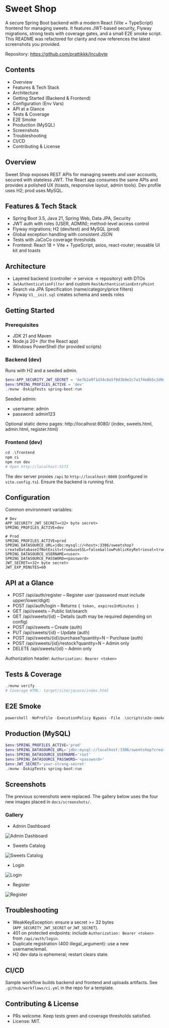 # Sweet Shop

A secure Spring Boot backend with a modern React (Vite + TypeScript) frontend for managing sweets. It features JWT-based security, Flyway migrations, strong tests with coverage gates, and a small E2E smoke script. This README was refactored for clarity and now references the latest screenshots you provided.

Repository: https://github.com/prattikkk/Incubyte

## Contents
- Overview
- Features & Tech Stack
- Architecture
- Getting Started (Backend & Frontend)
- Configuration (Env Vars)
- API at a Glance
- Tests & Coverage
- E2E Smoke
- Production (MySQL)
- Screenshots
- Troubleshooting
- CI/CD
- Contributing & License

## Overview
Sweet Shop exposes REST APIs for managing sweets and user accounts, secured with stateless JWT. The React app consumes the same APIs and provides a polished UX (toasts, responsive layout, admin tools). Dev profile uses H2; prod uses MySQL.

## Features & Tech Stack
- Spring Boot 3.5, Java 21, Spring Web, Data JPA, Security
- JWT auth with roles (USER, ADMIN); method-level access control
- Flyway migrations; H2 (dev/test) and MySQL (prod)
- Global exception handling with consistent JSON
- Tests with JaCoCo coverage thresholds
- Frontend: React 18 + Vite + TypeScript, axios, react-router; reusable UI kit and toasts

## Architecture
- Layered backend (controller → service → repository) with DTOs
- `JwtAuthenticationFilter` and custom `RestAuthenticationEntryPoint`
- Search via JPA Specification (name/category/price filters)
- Flyway `V1__init.sql` creates schema and seeds roles

## Getting Started

### Prerequisites
- JDK 21 and Maven
- Node.js 20+ (for the React app)
- Windows PowerShell (for provided scripts)

### Backend (dev)
Runs with H2 and a seeded admin.

```powershell
$env:APP_SECURITY_JWT_SECRET = '6e7b2a9f1d34c8a5f0d3b9e2c7a1f4e8b5c2d9a0e3f6c1b2a4d7e8f9c0b1a2ff'
$env:SPRING_PROFILES_ACTIVE = 'dev'
./mvnw -DskipTests spring-boot:run
```

Seeded admin:
- username: admin
- password: admin123

Optional static demo pages: http://localhost:8080/ (index, sweets.html, admin.html, register.html)

### Frontend (dev)

```powershell
cd .\frontend
npm ci
npm run dev
# Open http://localhost:5173
```

The dev server proxies `/api` to `http://localhost:8080` (configured in `vite.config.ts`). Ensure the backend is running first.

## Configuration
Common environment variables:

```text
# Dev
APP_SECURITY_JWT_SECRET=<32+ byte secret>
SPRING_PROFILES_ACTIVE=dev

# Prod
SPRING_PROFILES_ACTIVE=prod
SPRING_DATASOURCE_URL=jdbc:mysql://<host>:3306/sweetshop?createDatabaseIfNotExist=true&useSSL=false&allowPublicKeyRetrieval=true&serverTimezone=UTC
SPRING_DATASOURCE_USERNAME=<user>
SPRING_DATASOURCE_PASSWORD=<password>
JWT_SECRET=<32+ byte secret>
JWT_EXP_MINUTES=60
```

## API at a Glance
- POST /api/auth/register – Register user (password must include upper/lower/digit)
- POST /api/auth/login – Returns `{ token, expiresInMinutes }`
- GET /api/sweets – Public list/search
- GET /api/sweets/{id} – Details (auth may be required depending on config)
- POST /api/sweets – Create (auth)
- PUT /api/sweets/{id} – Update (auth)
- POST /api/sweets/{id}/purchase?quantity=N – Purchase (auth)
- POST /api/sweets/{id}/restock?quantity=N – Admin only
- DELETE /api/sweets/{id} – Admin only

Authorization header: `Authorization: Bearer <token>`

## Tests & Coverage

```powershell
./mvnw verify
# Coverage HTML: target/site/jacoco/index.html
```

## E2E Smoke

```powershell
powershell -NoProfile -ExecutionPolicy Bypass -File .\scripts\e2e-smoke.ps1
```

## Production (MySQL)

```powershell
$env:SPRING_PROFILES_ACTIVE='prod'
$env:SPRING_DATASOURCE_URL='jdbc:mysql://localhost:3306/sweetshop?createDatabaseIfNotExist=true&useSSL=false&allowPublicKeyRetrieval=true&serverTimezone=UTC'
$env:SPRING_DATASOURCE_USERNAME='root'
$env:SPRING_DATASOURCE_PASSWORD='<password>'
$env:JWT_SECRET='your-strong-secret'
./mvnw -DskipTests spring-boot:run
```

## Screenshots
The previous screenshots were replaced. The gallery below uses the four new images placed in `docs/screenshots/`.

### Gallery

- Admin Dashboard

![Admin Dashboard](docs/screenshots/screenshot-1.png)

- Sweets Catalog

![Sweets Catalog](docs/screenshots/screenshot-2.png)

- Login

![Login](docs/screenshots/screenshot-3.png)

- Register

![Register](docs/screenshots/screenshot-4.png)



## Troubleshooting
- WeakKeyException: ensure a secret >= 32 bytes (`APP_SECURITY_JWT_SECRET` or `JWT_SECRET`).
- 401 on protected endpoints: include `Authorization: Bearer <token>` from `/api/auth/login`.
- Duplicate registration (400 illegal_argument): use a new username/email.
- H2 dev data is ephemeral; restart clears state.

## CI/CD
Sample workflow builds backend and frontend and uploads artifacts. See `.github/workflows/ci.yml` in the repo for a template.

## Contributing & License
- PRs welcome. Keep tests green and coverage thresholds satisfied.
- License: MIT.
